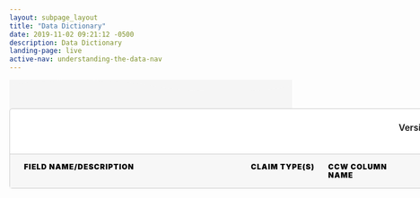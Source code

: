```yaml
---
layout: subpage_layout
title: "Data Dictionary"
date: 2019-11-02 09:21:12 -0500
description: Data Dictionary
landing-page: live
active-nav: understanding-the-data-nav
---
```


<style>
  .bg-light-grey {
    background-color: #f5f5f5;
  }

  .sticky {
    position: fixed;
    top: 90px;
    left: 5%;
  }

  #scroll-to-top {
    position: fixed;
    bottom: 20px;
    right: 20px;
    z-index: 2;
    background-color: #323A45;
    padding: 16px;
    border-radius: 50%;
    padding: 13px 17px;
    color: white;
    cursor: pointer;
    display: none;
  }

  .show {
    display: block !important;
  }

  .data-dictionary__wrapper {
    width: 90vw;
    margin: 0 auto;
    background-color: white;
    border-radius: 5px;
    border: 1px solid #CCCCCC;
  }

  .header-meta-data {
    display: flex;
    align-items: center;
    padding: 10px 20px;
    height: 60px;
    border-bottom: 1px solid #CCCCCC;
  }

  .header-meta-data .definition-count {
    font-size: 20px;
    font-weight: 600;
  }

  .header-meta-data>div {
    flex: 1;
  }

  .inputs__wrapper {
    display: flex;
    justify-content: end;
  }

  .inputs__wrapper label {
    font-size: 16px;
    font-weight: 600;
  }

  .column-headers {
    position: relative;
    text-transform: uppercase;
    display: flex;
    font-size: 13px;
    background-color: #F7F7F7;
    font-weight: 1000;
    line-height: 15px;
    letter-spacing: 1px;
    color: black;
  }

  .column-headers>div {
    padding: 15px 10px;
  }

  .column-headers .legend {
    padding: 0;
  }

  .section-title {
    font-family: 'Montserrat';
    font-style: normal;
    background-color: #727f8f;
    font-size: 12px;
    line-height: 14px;
    font-weight: 700;
    letter-spacing: 1px;
    color: white;
    text-align: left;
    padding: 10px 15px;
    text-transform: uppercase
  }

  .column-headers .field-name-desc {
    width: 31%;
  }

  .claim-type {
    width: 10%;
  }

  .ccw-column-name {
    width: 12%;
  }

  .type-size {
    width: 10%;
  }

  .example {
    width: 34%;
    padding: 15px;
  }

  .definition {
    display: flex;
    overflow: auto;
  }

  .definition-example__wrapper {
    display: flex;
  }

  .definition-example__wrapper .example {
    width: 37%;
    display: flex;
    margin: 0;
    position: relative;
  }

  .definition-example__wrapper .legend {
    display: none;
  }

  .definition-example__wrapper .example .number-marker {
    margin-left: -15px;
  }

  .number-marker {
    display: inline-flex;
    width: 20px;
    height: 20px;
    background-color: #0179C9;
    color: white;
    border-radius: 10px;
    justify-content: center;
    align-items: center;
    font-size: 12px;
    letter-spacing: -1px;
  }

  .definition__wrapper {
    display: block;
    width: 63%;
  }

  .definition__wrapper>div:not(:nth-child(1)) {
    border-top: 1px solid #CCCCCC;
  }

  .definition>div {
    padding: 15px;
    overflow-wrap: break-word;
  }

  .definition .field-name-desc__wrapper {
    width: 49%;
    margin-left: 15px;
  }

  .definition .field-name-desc__wrapper .field-name {
    font-weight: bold;
  }

  .definition .field-name-desc__wrapper .field-name .number-marker {
    margin-left: -25px;
    position: absolute;
  }

  .definition .claim-type {
    width: 16%;
  }

  .definition .ccw-column-name {
    width: 19%;
  }

  .definition .type-size {
    width: 16%;
  }

  .blue-highlight {
    background-color: #BBEFFF;
  }

  .red-highlight {
    background-color: #FFCACD;
  }

  .legend {
    position: absolute;
    right: 10px;
    top: 10px;
    display: flex;
    font-style: normal;
    font-weight: 400;
    font-size: 11px;
    line-height: 18px;
    text-transform: none;
  }

  .legend>pre {
    padding: 3px 7px;
    border: none;
    font-weight: 400;
    font-size: 12px;
    color: black
  }

  .legend>pre:first-child {
    margin-right: 10px;
  }

  .description {
    width: 90vw;
    margin: 0 auto;
    padding-bottom: 30px;
  }

  .sticky {
    position: fixed;
    width: calc(90vw - 2px);
    z-index: 1;
    top: 70px;
    left: 0;
    right: 0;
    margin: 0 auto;
  }

  @media only screen and (max-width: 990px) {
    .definition-example__wrapper {
      flex-direction: column;
    }

    .definition__wrapper {
      width: 100%
    }

    .legend {
      display: none;
    }

    .definition-example__wrapper .example {
      width: 100%;
      max-height: 250px;
    }

    .column-headers .field-name-desc {
      width: 49%;
      margin-left: 15px;
    }

    .claim-type {
      width: 15%;
    }

    .ccw-column-name {
      width: 19%;
    }

    .type-size {
      width: 15%;
    }

    .example {
      display: none;
    }

    .definition-example__wrapper .legend {
      display: flex;
    }

    .sticky {
      top: 63px;
    }
  }
</style>

<script src="assets/js/data-dictionary-parser.js"></script>
<script>
  $(document).ready(function () {
    $('#versions').val('r4-v2')
  })
  function getVersionValue (sel) {
    callFetch(sel.value)
  }
  window.onscroll = function () { scrollSpy() };
  let offset = 0
  $(document).ready(() => {
    offset = $(".column-headers").offset().top + 115;
    $(".column-headers").css({ 'border-bottom': "1px solid #727f8f" });
  });

  function scrollSpy () {
    if (window.pageYOffset > offset) {
      $(".column-headers").addClass("sticky");
    } else {
      $(".column-headers").removeClass("sticky");
    }
  } 
</script>

<section class="bg-light-grey page-section py-5" role="main" id="Top">
  <svg class="shape-divider" preserveAspectRatio="xMidYMin slice" version="1.1" xmlns="http://www.w3.org/2000/svg"
    xmlns:xlink="http://www.w3.org/1999/xlink" x="0px" y="0px" viewBox="0 0 1034.2 43.8"
    style="enable-background:new 0 0 1034.2 43.8;" xml:space="preserve" alt="divider">
    <path fill="#f5f5f5" d="M0,21.3c0,0,209.3-48,517.1,0s517.1,0,517.1,0v22.5H0V21.3z" />
  </svg>
  <div class='description'></div>
  <div class='data-dictionary__wrapper'>
    <div class='header'>
      <div class='header-meta-data'>
        <div class='definition-count'></div>
        <div class='inputs__wrapper'>
          <div>
            <form>
              <label for="versions">Version:</label>
              <select name="versions" id="versions" onchange="getVersionValue(this);">
                <option value="r4-v2">R4 (v2)</option>
                <option value="stu3-v1">STU3 (v1)</option>
              </select>
            </form>
          </div>
        </div>
      </div>
      <div class='column-headers'>
        <div class='field-name-desc'>field name/description</div>
        <div class='claim-type'>claim type(s)</div>
        <div class='ccw-column-name'>ccw column name</div>
        <div class='type-size'>type (size)</div>
        <div class='example'>example</div>
        <div class='legend'>
          <pre class='red-highlight'>value</pre>
          <pre class='blue-highlight'>discriminator</pre>
        </div>
      </div>
    </div>
    <div id="data_dictionary"></div>
  </div>
</section>